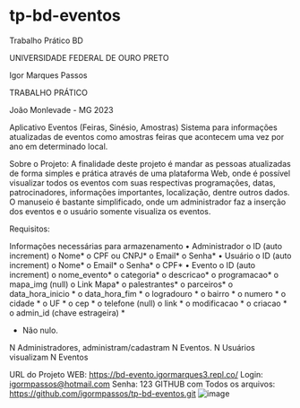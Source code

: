 # tp-bd-eventos
Trabalho Prático BD


UNIVERSIDADE FEDERAL DE OURO PRETO

Igor Marques Passos

TRABALHO PRÁTICO

João Monlevade - MG
2023

Aplicativo Eventos (Feiras, Sinésio, Amostras)
Sistema para informações atualizadas de eventos como amostras feiras que acontecem uma vez por ano em determinado local.

Sobre o Projeto:
A finalidade deste projeto é mandar as pessoas atualizadas de forma simples e prática através de uma plataforma Web, onde é possível visualizar todos os eventos com suas respectivas programações, datas, patrocinadores, informações importantes, localização, dentre outros dados.
O manuseio é bastante simplificado, onde um administrador faz a inserção dos eventos e o usuário somente visualiza os eventos.

Requisitos:

Informações necessárias para armazenamento
•	Administrador
o	ID (auto increment)
o	Nome*
o	CPF ou CNPJ*
o	Email*
o	Senha*
•	Usuário
o	ID (auto increment)
o	Nome*
o	Email*
o	Senha*
o	CPF*
•	Evento
o	ID (auto increment)
o	nome_evento*
o	categoria*
o	descricao*
o	programacao*
o	mapa_img (null)
o	  Link Mapa*
o	  palestrantes*
o	  parceiros*
o	  data_hora_inicio *
o	  data_hora_fim *
o	  logradouro *
o	  bairro *
o	  numero *
o	  cidade *
o	  UF *
o	  cep *
o	  telefone (null)
o	  link *
o	  modificacao *
o	  criacao *
o	  admin_id (chave estrageira) *
* Não nulo.

N Administradores, administram/cadastram N Eventos.
N Usuários visualizam N Eventos

URL do Projeto WEB: https://bd-evento.igormarques3.repl.co/
Login: igormpassos@hotmail.com
Senha: 123
GITHUB com Todos os arquivos: https://github.com/igormpassos/tp-bd-eventos.git
![image](https://github.com/igormpassos/tp-bd-eventos/assets/81836391/1702b1b9-43b2-444d-a927-140d7a683634)
